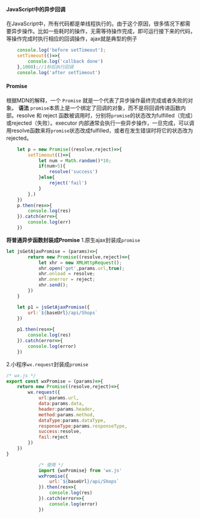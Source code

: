 #### JavaScript中的异步回调
   在JavaScript中，所有代码都是单线程执行的。由于这个原因，很多情况下都需要异步操作。比如一些耗时的操作，无需等待操作完成，即可运行接下来的代码，等操作完成时执行相应的回调操作，ajax就是典型的例子
```` javascript
    console.log('before setTimeout');
    setTimeout(()=>{
        console.log('callback done')
    },1000);//1秒后执行回调
    console.log('after setTimeout')
````
#### Promise
根据MDN的解释，一个 `Promise` 就是一个代表了异步操作最终完成或者失败的对象。
**语法**
`promise`本质上是一个绑定了回调的对象，而不是将回调传进函数内部。resolve 和 reject 函数被调用时，分别将`promise`的状态改为fulfilled（完成）或rejected（失败）。executor 内部通常会执行一些异步操作，一旦完成，可以调用resolve函数来将`promise`状态改成fulfilled，或者在发生错误时将它的状态改为rejected。
```` javascript
    let p = new Promise((resolve,reject)=>{
        setTimeout(()=>{
            let num = Math.random()*10;
            if(num>5){
                resolve('success')
            }else{
                reject('fail')
            }
        },)
    })
    p.then(res=>{
        console.log(res)
    }).catch(err=>{
        console.log(err)
    })
````
**将普通异步函数封装成Promise**
1.原生ajax封装成`promise`
```` javascript
let jsGetAjaxPromise = (params)=>{
        return new Promise((resolve,reject)=>{
            let xhr = new XMLHttpRequest();
            xhr.open('get',params.url,true);
            xhr.onload = resolve;
            xhr.onerror = reject;
            xhr.send();
        })
    }

    let p1 = jsGetAjaxPromise({
        url:`${baseUrl}/api/Shops`
    })
    
    p1.then(res=>{
        console.log(res)
    }).catch(error=>{
        console.log(error)
    })
````
2.小程序`wx.request`封装成`promise`
```` javascript
/* wx.js */
export const wxPromise = (params)=>{
    return new Promise((resolve,reject)=>{
        wx.request({
            url:params.url,
            data:params.data,
            header:params.header,
            method:params.method,
            dataType:params.dataType,
            responseType:params.responseType,
            success:resolve,
            fail:reject
        })
    })
}

            /* 使用 */
            import {wxPromise} from 'wx.js'
            wxPromise({
                url:`${baseUrl}/api/Shops`
            }).then(res=>{
                console.log(res)
            }).catch(error=>{
                console.log(error)
            })
````



